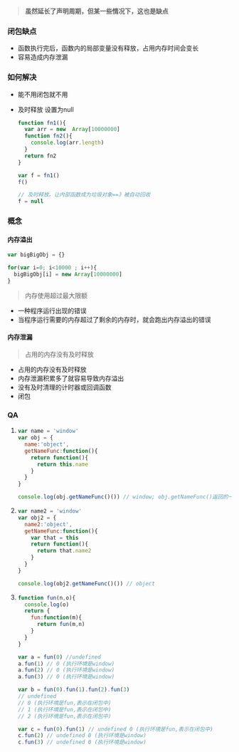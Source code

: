 > **虽然延长了声明周期，但某一些情况下，这也是缺点**

### 闭包缺点

- 函数执行完后，函数内的局部变量没有释放，占用内存时间会变长
- 容易造成内存泄漏



### 如何解决

- 能不用闭包就不用

- 及时释放  设置为null

  ``` javascript
  function fn1(){
    var arr = new  Array[10000000]
    function fn2(){
      console.log(arr.length)
    }
    return fn2
  }
  
  var f = fn1()
  f()
  
  // 及时释放。让内部函数成为垃圾对象==》被自动回收
  f = null
  ```

  

### 概念

#### 内存溢出

``` javascript
var bigBigObj = {}

for(var i=0; i<10000 ; i++){
  bigBigObj[i] = new Array[10000000]
}
```



> 内存使用超过最大限额

- 一种程序运行出现的错误
- 当程序运行需要的内存超过了剩余的内存时，就会跑出内存溢出的错误

#### 内存泄漏  

> 占用的内存没有及时释放

- 占用的内存没有及时释放
- 内存泄漏积累多了就容易导致内存溢出
- 没有及时清理的计时器或回调函数
- 闭包



### QA

1. ``` javascript
   var name = 'window'
   var obj = {
     name:'object',
     getNameFunc:function(){
       return function(){
         return this.name
       }
     }
   }
   
   console.log(obj.getNameFunc()()) // window; obj.getNameFunc()返回的一个函数，函数直接在window环境执行。
   ```

2. ``` javascript
   var name2 = 'window'
   var obj2 = {
     name2:'object',
     getNameFunc:function(){
       var that = this
       return function(){
         return that.name2
       }
     }
   }
   
   console.log(obj2.getNameFunc()()) // object
   ```

3. ``` javascript
   function fun(n,o){ 
     console.log(o) 
     return {
       fun:function(m){
         return fun(m,n) 
       }
     }
   }
   
   var a = fun(0) //undefined 
   a.fun(1) // 0 (执行环境是window)
   a.fun(2) // 0 (执行环境是window)
   a.fun(3) // 0 (执行环境是window)
   
   var b = fun(0).fun(1).fun(2).fun(3) 
   // undefined 
   // 0 (执行环境是fun,表示在闭包中)
   // 1 (执行环境是fun,表示在闭包中)
   // 2 (执行环境是fun,表示在闭包中)
   
   var c = fun(0).fun(1) // undefined 0 (执行环境是fun,表示在闭包中)
   c.fun(2) // undefined 0 (执行环境是window)
   c.fun(3) // undefined 0 (执行环境是window)
   ```

   



